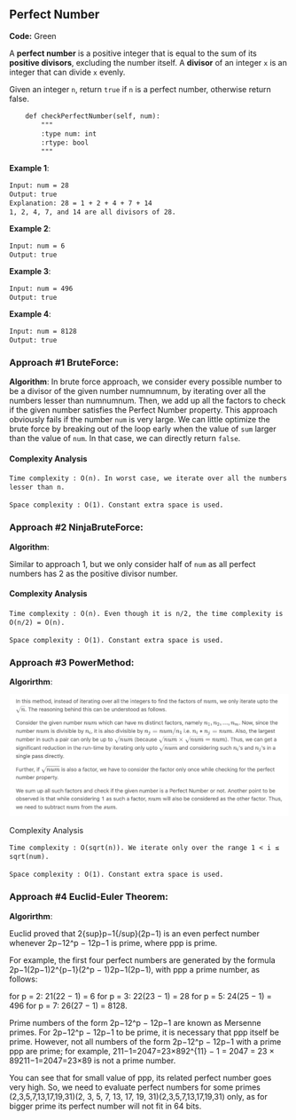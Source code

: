 ## Perfect Number

**Code:** Green

A __perfect number__ is a positive integer that is equal to the sum of its __positive divisors__, excluding the number itself. A __divisor__ of an integer ```x``` is an integer that can divide ```x``` evenly.

Given an integer ```n```, return ```true``` if ```n``` is a perfect number, otherwise return false.

```{python}
    def checkPerfectNumber(self, num):
        """
        :type num: int
        :rtype: bool
        """
```

__Example 1__:
```
Input: num = 28
Output: true
Explanation: 28 = 1 + 2 + 4 + 7 + 14
1, 2, 4, 7, and 14 are all divisors of 28.
```

__Example 2__: 
```
Input: num = 6
Output: true
```

__Example 3__:
```
Input: num = 496
Output: true
```
__Example 4__:
```
Input: num = 8128
Output: true
```

### Approach #1 BruteForce:

__Algorithm__:
In brute force approach, we consider every possible number to be a divisor of the given number numnumnum, by iterating over all the numbers lesser than numnumnum. Then, we add up all the factors to check if the given number satisfies the Perfect Number property. This approach obviously fails if the number ```num``` is very large. We can little optimize the brute force by breaking out of the loop early when the value of ```sum``` larger than the value of ```num```. In that case, we can directly return ```false```.

#### Complexity Analysis

    Time complexity : O(n). In worst case, we iterate over all the numbers lesser than n.

    Space complexity : O(1). Constant extra space is used.
    
### Approach #2 NinjaBruteForce:

__Algorithm__:

Similar to approach 1, but we only consider half of ```num``` as all perfect numbers has 2 as the positive divisor number.

#### Complexity Analysis

    Time complexity : O(n). Even though it is n/2, the time complexity is O(n/2) = O(n).

    Space complexity : O(1). Constant extra space is used.
    
### Approach #3 PowerMethod:

__Algorirthm__:

![Alt text](power.png?raw=true "main")

Complexity Analysis

    Time complexity : O(sqrt(n)). We iterate only over the range 1 < i ≤ sqrt(num).

    Space complexity : O(1). Constant extra space is used.

### Approach #4 Euclid-Euler Theorem:

__Algorirthm__:

Euclid proved that 2{sup}p−1{/sup}(2p−1) is an even perfect number whenever 2p−12^p − 12p−1 is prime, where ppp is prime.

For example, the first four perfect numbers are generated by the formula 2p−1(2p−1)2^{p−1}(2^p − 1)2p−1(2p−1), with ppp a prime number, as follows:

for p = 2:   21(22 − 1) = 6
for p = 3:   22(23 − 1) = 28
for p = 5:   24(25 − 1) = 496
for p = 7:   26(27 − 1) = 8128.

Prime numbers of the form 2p−12^p − 12p−1 are known as Mersenne primes. For 2p−12^p − 12p−1 to be prime, it is necessary that ppp itself be prime. However, not all numbers of the form 2p−12^p − 12p−1 with a prime ppp are prime; for example, 211−1=2047=23×892^{11} − 1 = 2047 = 23 × 89211−1=2047=23×89 is not a prime number.

You can see that for small value of ppp, its related perfect number goes very high. So, we need to evaluate perfect numbers for some primes (2,3,5,7,13,17,19,31)(2, 3, 5, 7, 13, 17, 19, 31)(2,3,5,7,13,17,19,31) only, as for bigger prime its perfect number will not fit in 64 bits.
